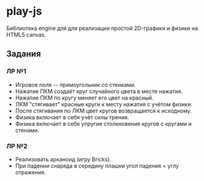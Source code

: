 # play-js
Библиотека engine для для реализации простой 2D-графики и физики на HTML5 canvas.

## Задания
### ЛР №1
- Игровое поле -- прямоугольник со стенками.
- Нажатие ПКМ создаёт круг случайного цвета в месте нажатия.
- Нажатие ПКМ по кругу меняет его цвет на красный.
- ЛКМ "стягивает" красные круги к месту нажатия с учётом физики.
- После стягивания по ЛКМ цвет кругов возвращается к исходному.
- Физика включает в себя учёт силы трения.
- Физика включает в себя упругие столкновения кругов с кругами и стенами.

### ЛР №2
- Реализовать арканоид (игру Bricks).
- При падении снаряда в середину плашки угол падения = углу отражения.
